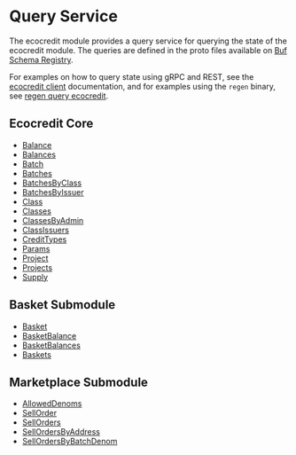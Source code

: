 # Query Service

The ecocredit module provides a query service for querying the state of the ecocredit module. The queries are defined in the proto files available on [Buf Schema Registry](https://buf.build/regen/regen-ledger).

For examples on how to query state using gRPC and REST, see the [ecocredit client](07_client.md) documentation, and for examples using the `regen` binary, see [regen query ecocredit](../../commands/regen_query_ecocredit.html).

## Ecocredit Core

<!-- listed alphabetically -->

- [Balance](https://buf.build/regen/regen-ledger/docs/main:regen.ecocredit.v1#regen.ecocredit.v1.Query.Balance)
- [Balances](https://buf.build/regen/regen-ledger/docs/main:regen.ecocredit.v1#regen.ecocredit.v1.Query.Balances)
- [Batch](https://buf.build/regen/regen-ledger/docs/main:regen.ecocredit.v1#regen.ecocredit.v1.Query.Batch)
- [Batches](https://buf.build/regen/regen-ledger/docs/main:regen.ecocredit.v1#regen.ecocredit.v1.Query.Batches)
- [BatchesByClass](https://buf.build/regen/regen-ledger/docs/main:regen.ecocredit.v1#regen.ecocredit.v1.Query.BatchesByClass)
- [BatchesByIssuer](https://buf.build/regen/regen-ledger/docs/main:regen.ecocredit.v1#regen.ecocredit.v1.Query.BatchesByIssuer)
- [Class](https://buf.build/regen/regen-ledger/docs/main:regen.ecocredit.v1#regen.ecocredit.v1.Query.Class)
- [Classes](https://buf.build/regen/regen-ledger/docs/main:regen.ecocredit.v1#regen.ecocredit.v1.Query.Classes)
- [ClassesByAdmin](https://buf.build/regen/regen-ledger/docs/main:regen.ecocredit.v1#regen.ecocredit.v1.Query.ClassesByAdmin)
- [ClassIssuers](https://buf.build/regen/regen-ledger/docs/main:regen.ecocredit.v1#regen.ecocredit.v1.Query.ClassIssuers)
- [CreditTypes](https://buf.build/regen/regen-ledger/docs/main:regen.ecocredit.v1#regen.ecocredit.v1.Query.CreditTypes)
- [Params](https://buf.build/regen/regen-ledger/docs/main:regen.ecocredit.v1#regen.ecocredit.v1.Query.Params)
- [Project](https://buf.build/regen/regen-ledger/docs/main:regen.ecocredit.v1#regen.ecocredit.v1.Query.Project)
- [Projects](https://buf.build/regen/regen-ledger/docs/main:regen.ecocredit.v1#regen.ecocredit.v1.Query.Projects)
- [Supply](https://buf.build/regen/regen-ledger/docs/main:regen.ecocredit.v1#regen.ecocredit.v1.Query.Supply)

## Basket Submodule

<!-- listed alphabetically -->

- [Basket](https://buf.build/regen/regen-ledger/docs/main:regen.ecocredit.basket.v1#regen.ecocredit.basket.v1.Query.Basket)
- [BasketBalance](https://buf.build/regen/regen-ledger/docs/main:regen.ecocredit.basket.v1#regen.ecocredit.basket.v1.Query.BasketBalance)
- [BasketBalances](https://buf.build/regen/regen-ledger/docs/main:regen.ecocredit.basket.v1#regen.ecocredit.basket.v1.Query.BasketBalances)
- [Baskets](https://buf.build/regen/regen-ledger/docs/main:regen.ecocredit.basket.v1#regen.ecocredit.basket.v1.Query.Baskets)

## Marketplace Submodule

<!-- listed alphabetically -->

- [AllowedDenoms](https://buf.build/regen/regen-ledger/docs/main:regen.ecocredit.marketplace.v1#regen.ecocredit.marketplace.v1.Query.AllowedDenoms)
- [SellOrder](https://buf.build/regen/regen-ledger/docs/main:regen.ecocredit.marketplace.v1#regen.ecocredit.marketplace.v1.Query.SellOrder)
- [SellOrders](https://buf.build/regen/regen-ledger/docs/main:regen.ecocredit.marketplace.v1#regen.ecocredit.marketplace.v1.Query.SellOrders)
- [SellOrdersByAddress](https://buf.build/regen/regen-ledger/docs/main:regen.ecocredit.marketplace.v1#regen.ecocredit.marketplace.v1.Query.SellOrdersByAddress)
- [SellOrdersByBatchDenom](https://buf.build/regen/regen-ledger/docs/main:regen.ecocredit.marketplace.v1#regen.ecocredit.marketplace.v1.Query.SellOrdersByBatchDenom)
